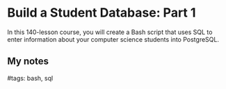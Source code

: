 # Build a Student Database: Part 1

In this 140-lesson course, you will create a Bash script that uses SQL to enter information about your computer science students into PostgreSQL.


## My notes


#tags: bash, sql